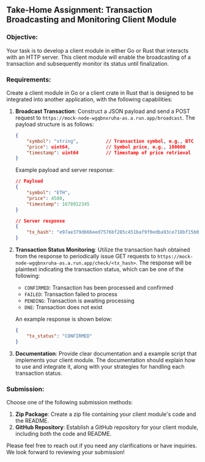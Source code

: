 ## Take-Home Assignment: Transaction Broadcasting and Monitoring Client Module

### Objective:
Your task is to develop a client module in either Go or Rust that interacts with an HTTP server. This client module will enable the broadcasting of a transaction and subsequently monitor its status until finalization.

### Requirements:
Create a client module in Go or a client crate in Rust that is designed to be integrated into another application, with the following capabilities:

1. **Broadcast Transaction**: Construct a JSON payload and send a POST request to `https://mock-node-wgqbnxruha-as.a.run.app/broadcast`. The payload structure is as follows:

    ```json
    {
        "symbol": "string",          // Transaction symbol, e.g., BTC
        "price": uint64,             // Symbol price, e.g., 100000
        "timestamp": uint64          // Timestamp of price retrieval
    }
    ```

    Example payload and server response:
    ```json
    // Payload
    {
        "symbol": "ETH",
        "price": 4500,
        "timestamp": 1678912345
    }
    
    // Server response
    {
        "tx_hash": "e97ae379d666eed7576bf285c451baf9f0edba93ce718bf15b06c8a85d07b8d1"
    }
    ```

2. **Transaction Status Monitoring**: Utilize the transaction hash obtained from the response to periodically issue GET requests to `https://mock-node-wgqbnxruha-as.a.run.app/check/<tx_hash>`. The response will be plaintext indicating the transaction status, which can be one of the following:
   - `CONFIRMED`: Transaction has been processed and confirmed
   - `FAILED`: Transaction failed to process
   - `PENDING`: Transaction is awaiting processing
   - `DNE`: Transaction does not exist

   An example response is shown below:
   ```json
   {
       "tx_status": "CONFIRMED"
   }
   ```
   
3. **Documentation**: Provide clear documentation and a example script that implements your client module. The documentation should explain how to use and integrate it, along with your strategies for handling each transaction status.

### Submission:
Choose one of the following submission methods:

1. **Zip Package**: Create a zip file containing your client module's code and the README.
2. **GitHub Repository**: Establish a GitHub repository for your client module, including both the code and README.

Please feel free to reach out if you need any clarifications or have inquiries. We look forward to reviewing your submission!